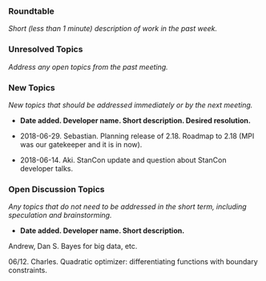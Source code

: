 ### Roundtable
_Short (less than 1 minute) description of work in the past week._


### Unresolved Topics
_Address any open topics from the past meeting._

### New Topics
_New topics that should be addressed immediately or by the next
meeting._

* __Date added. Developer name.  Short description.  Desired resolution.__

* 2018-06-29. Sebastian. Planning release of 2.18. Roadmap to 2.18 (MPI was our gatekeeper and it is in now).

* 2018-06-14. Aki. StanCon update and question about StanCon developer talks.

### Open Discussion Topics

_Any topics that do not need to be addressed in the short term,
including speculation and brainstorming._

* __Date added. Developer name.  Short description.__

Andrew, Dan S.  Bayes for big data, etc.

06/12. Charles. Quadratic optimizer: differentiating functions with boundary constraints. 
